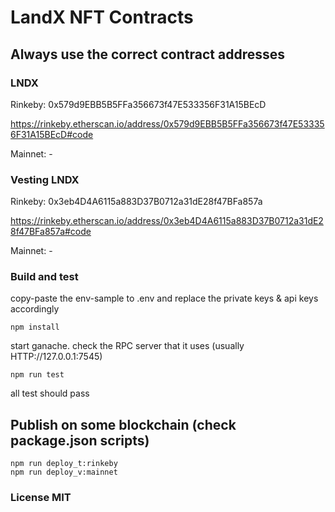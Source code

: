 # LandX NFT Contracts

## Always use the correct contract addresses

### LNDX

Rinkeby: 0x579d9EBB5B5FFa356673f47E533356F31A15BEcD

https://rinkeby.etherscan.io/address/0x579d9EBB5B5FFa356673f47E533356F31A15BEcD#code

Mainnet: -

### Vesting LNDX

Rinkeby: 0x3eb4D4A6115a883D37B0712a31dE28f47BFa857a

https://rinkeby.etherscan.io/address/0x3eb4D4A6115a883D37B0712a31dE28f47BFa857a#code

Mainnet: -

### Build and test

copy-paste the env-sample to .env and replace the private keys & api keys accordingly

```
npm install
```

start ganache. check the RPC server that it uses (usually HTTP://127.0.0.1:7545)

```
npm run test
```

all test should pass

## Publish on some blockchain (check package.json scripts)

```
npm run deploy_t:rinkeby
npm run deploy_v:mainnet
```

### License MIT

